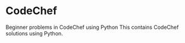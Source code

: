 # CodeChef
Beginner problems in CodeChef using Python
This contains CodeChef solutions using Python.

